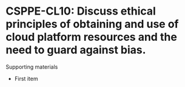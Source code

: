 # CSPPE-CL10:  	Discuss ethical principles of obtaining and use of cloud platform resources and the need to guard against bias. 	 

Supporting materials

* First item